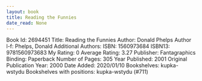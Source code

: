 ```yaml
---
layout: book
title: Reading the Funnies
date_read: None
---
```


Book Id: 2694451
Title: Reading the Funnies
Author: Donald Phelps
Author l-f: Phelps, Donald
Additional Authors: 
ISBN: 1560973684
ISBN13: 9781560973683
My Rating: 0
Average Rating: 3.27
Publisher: Fantagraphics
Binding: Paperback
Number of Pages: 305
Year Published: 2001
Original Publication Year: 2000
Date Added: 2020/01/10
Bookshelves: kupka-wstydu
Bookshelves with positions: kupka-wstydu (#711)

